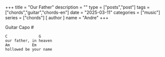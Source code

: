 +++
title = "Our Father"
description = ""
type = ["posts","post"]
tags = ["chords","guitar","chords-en"]
date = "2025-03-11"
categories = ["music"]
series = ["chords"]
[ author ]
  name = "Andre"
+++



Guitar
Capo #

```
C              G
our father, in heaven
Am          Em
hollowed be your name
```